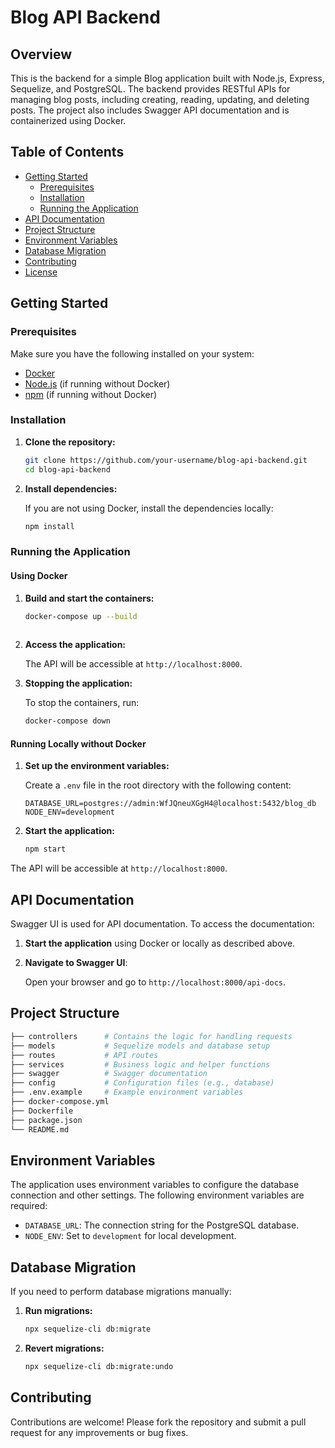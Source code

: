 # Blog API Backend

## Overview

This is the backend for a simple Blog application built with Node.js, Express, Sequelize, and PostgreSQL. The backend provides RESTful APIs for managing blog posts, including creating, reading, updating, and deleting posts. The project also includes Swagger API documentation and is containerized using Docker.

## Table of Contents

- [Getting Started](#getting-started)
  - [Prerequisites](#prerequisites)
  - [Installation](#installation)
  - [Running the Application](#running-the-application)
- [API Documentation](#api-documentation)
- [Project Structure](#project-structure)
- [Environment Variables](#environment-variables)
- [Database Migration](#database-migration)
- [Contributing](#contributing)
- [License](#license)

## Getting Started

### Prerequisites

Make sure you have the following installed on your system:

- [Docker](https://www.docker.com/get-started)
- [Node.js](https://nodejs.org/) (if running without Docker)
- [npm](https://www.npmjs.com/get-npm) (if running without Docker)

### Installation

1. **Clone the repository:**

   ```bash
   git clone https://github.com/your-username/blog-api-backend.git
   cd blog-api-backend

2. **Install dependencies:**

   If you are not using Docker, install the dependencies locally:

   ```bash
   npm install

### Running the Application

#### Using Docker

1. **Build and start the containers:**

   ```bash
   docker-compose up --build
  
2. **Access the application:**

   The API will be accessible at `http://localhost:8000`.

3. **Stopping the application:**

   To stop the containers, run:

   ```bash
   docker-compose down

#### Running Locally without Docker

1. **Set up the environment variables:**

   Create a `.env` file in the root directory with the following content:

   ```plaintext
   DATABASE_URL=postgres://admin:WfJQneuXGgH4@localhost:5432/blog_db
   NODE_ENV=development

2. **Start the application:**

   ```bash
   npm start

The API will be accessible at `http://localhost:8000`.

## API Documentation

Swagger UI is used for API documentation. To access the documentation:

1. **Start the application** using Docker or locally as described above.

2. **Navigate to Swagger UI**:

   Open your browser and go to `http://localhost:8000/api-docs`.

## Project Structure


```bash
├── controllers      # Contains the logic for handling requests
├── models           # Sequelize models and database setup
├── routes           # API routes
├── services         # Business logic and helper functions
├── swagger          # Swagger documentation
├── config           # Configuration files (e.g., database)
├── .env.example     # Example environment variables
├── docker-compose.yml
├── Dockerfile
├── package.json
└── README.md
```

## Environment Variables

The application uses environment variables to configure the database connection and other settings. The following environment variables are required:

- `DATABASE_URL`: The connection string for the PostgreSQL database.
- `NODE_ENV`: Set to `development` for local development.

## Database Migration

If you need to perform database migrations manually:

1. **Run migrations:**

   ```bash
   npx sequelize-cli db:migrate

2. **Revert migrations:**

   ```bash
   npx sequelize-cli db:migrate:undo

## Contributing

Contributions are welcome! Please fork the repository and submit a pull request for any improvements or bug fixes.
